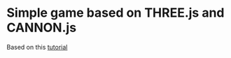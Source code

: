 # Simple game based on THREE.js and CANNON.js

Based on this [tutorial](https://www.youtube.com/watch?v=hBiGFpBle7E)
